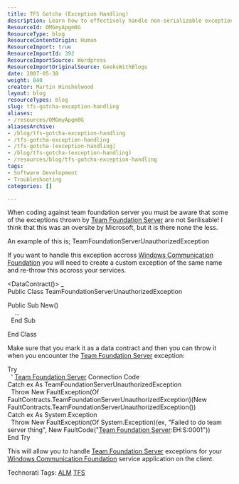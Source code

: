```yaml
---
title: TFS Gotcha (Exception Handling)
description: Learn how to effectively handle non-serializable exceptions in Team Foundation Server with custom solutions for Windows Communication Foundation. Enhance your coding skills!
ResourceId: OMGmyApgm0G
ResourceType: blog
ResourceContentOrigin: Human
ResourceImport: true
ResourceImportId: 392
ResourceImportSource: Wordpress
ResourceImportOriginalSource: GeeksWithBlogs
date: 2007-05-30
weight: 840
creator: Martin Hinshelwood
layout: blog
resourceTypes: blog
slug: tfs-gotcha-exception-handling
aliases:
- /resources/OMGmyApgm0G
aliasesArchive:
- /blog/tfs-gotcha-exception-handling
- /tfs-gotcha-exception-handling
- /tfs-gotcha-(exception-handling)
- /blog/tfs-gotcha-(exception-handling)
- /resources/blog/tfs-gotcha-exception-handling
tags:
- Software Development
- Troubleshooting
categories: []

---
```

When coding against team foundation server you must be aware that some of the exceptions thrown by [Team Foundation Server](http://msdn2.microsoft.com/en-us/teamsystem/aa718934.aspx "Team Foundation Server") are not Serilisable! I think that this was an oversite by Microsoft, but it is there none the less.

An example of this is; TeamFoundationServerUnauthorizedException

If you want to handle this exception accross [Windows Communication Foundation](http://wcf.netfx3.com "Windows Communication Foundation") you will need to create a custom exception of the same name and re-throw this accross your services.

<DataContract()> \_  
Public Class TeamFoundationServerUnauthorizedException

Public Sub New()  
    ...  
  End Sub

End Class

Make sure that you mark it as a data contract and then you can throw it when you encounter the [Team Foundation Server](http://msdn2.microsoft.com/en-us/teamsystem/aa718934.aspx "Team Foundation Server") exception:

Try  
  ' [Team Foundation Server](http://msdn2.microsoft.com/en-us/teamsystem/aa718934.aspx "Team Foundation Server") Connection Code  
Catch ex As TeamFoundationServerUnauthorizedException  
  Throw New FaultException(Of FaultContracts.TeamFoundationServerUnauthorizedException)(New FaultContracts.TeamFoundationServerUnauthorizedException())  
Catch ex As System.Exception  
  Throw New FaultException(Of System.Exception)(ex, "Failed to do team server thing", New FaultCode("[Team Foundation Server](http://msdn2.microsoft.com/en-us/teamsystem/aa718934.aspx "Team Foundation Server"):EH:S:0001"))  
End Try

This will allow you to handle [Team Foundation Server](http://msdn2.microsoft.com/en-us/teamsystem/aa718934.aspx "Team Foundation Server") exceptions for your [Windows Communication Foundation](http://wcf.netfx3.com "Windows Communication Foundation") service application on the client.

Technorati Tags: [ALM](http://technorati.com/tags/ALM) [TFS](http://technorati.com/tags/TFS)
